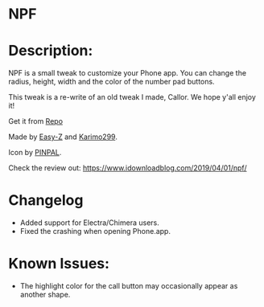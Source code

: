 # NPF
# Description:
NPF is a small tweak to customize your Phone app. You can change the radius, height, width and the color of the number pad buttons.

This tweak is a re-write of an old tweak I made, Callor. We hope y'all enjoy it!

Get it from [Repo](https://repo.dynastic.co/package/com.easy-z.npf)

Made by [Easy-Z](https://twitter.com/_easy_z_) and [Karimo299](https://twitter.com/karimo299).

Icon by [PINPAL](https://twitter.com/TPINPAL).

Check the review out: https://www.idownloadblog.com/2019/04/01/npf/

# Changelog
* Added support for Electra/Chimera users.
* Fixed the crashing when opening Phone.app.
# Known Issues:
* The highlight color for the call button may occasionally appear as another shape.
